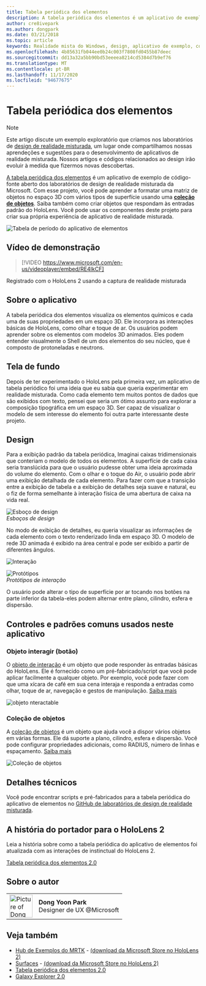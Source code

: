 ```yaml
---
title: Tabela periódica dos elementos
description: A tabela periódica dos elementos é um aplicativo de exemplo de software livre dos laboratórios de design da realidade misturada da Microsoft, em que você pode aprender a criar uma matriz de objetos no espaço 3D com vários tipos de superfície usando uma coleção de objetos.
author: cre8ivepark
ms.author: dongpark
ms.date: 03/21/2018
ms.topic: article
keywords: Realidade mista do Windows, design, aplicativo de exemplo, controles, MRTK, kit de ferramentas de realidade misturada, Unity, aplicativos de exemplo, aplicativos de exemplo, software livre, Microsoft Store, HoloLens, headset de realidade misturada, headset de realidade mista do Windows, headset de realidade virtual
ms.openlocfilehash: 4b85631fb044ee0b24c003f7808fd0455b87deec
ms.sourcegitcommit: dd13a32a5bb90bd53eeeea8214cd5384d7b9ef76
ms.translationtype: MT
ms.contentlocale: pt-BR
ms.lasthandoff: 11/17/2020
ms.locfileid: "94677675"
---
```

# <a name="periodic-table-of-the-elements"></a>Tabela periódica dos elementos

>[!NOTE]
>Este artigo discute um exemplo exploratório que criamos nos laboratórios de [design de realidade misturada](https://github.com/Microsoft/MRDesignLabs_Unity), um lugar onde compartilhamos nossas aprendeções e sugestões para o desenvolvimento de aplicativos de realidade misturada. Nossos artigos e códigos relacionados ao design irão evoluir à medida que fizermos novas descobertas.

[A tabela periódica dos elementos](https://github.com/Microsoft/MRDesignLabs_Unity_PeriodicTable) é um aplicativo de exemplo de código-fonte aberto dos laboratórios de design de realidade misturada da Microsoft. Com esse projeto, você pode aprender a formatar uma matriz de objetos no espaço 3D com vários tipos de superfície usando uma **[coleção de objetos](../../design/object-collection.md)**. Saiba também como criar objetos que respondam às entradas padrão do HoloLens. Você pode usar os componentes deste projeto para criar sua própria experiência de aplicativo de realidade misturada.

![Tabela de período do aplicativo de elementos](images/640px-periodictable-hero.jpg)

## <a name="demo-video"></a>Vídeo de demonstração 
> [!VIDEO https://www.microsoft.com/en-us/videoplayer/embed/RE4IkCF]

Registrado com o HoloLens 2 usando a captura de realidade misturada

## <a name="about-the-app"></a>Sobre o aplicativo

A tabela periódica dos elementos visualiza os elementos químicos e cada uma de suas propriedades em um espaço 3D. Ele incorpora as interações básicas de HoloLens, como olhar e toque de ar. Os usuários podem aprender sobre os elementos com modelos 3D animados. Eles podem entender visualmente o Shell de um dos elementos do seu núcleo, que é composto de protoneladas e neutrons.

## <a name="background"></a>Tela de fundo

Depois de ter experimentado o HoloLens pela primeira vez, um aplicativo de tabela periódico foi uma ideia que eu sabia que queria experimentar em realidade misturada. Como cada elemento tem muitos pontos de dados que são exibidos com texto, pensei que seria um ótimo assunto para explorar a composição tipográfica em um espaço 3D. Ser capaz de visualizar o modelo de sem interesse do elemento foi outra parte interessante deste projeto.

## <a name="design"></a>Design

Para a exibição padrão da tabela periódica, Imaginai caixas tridimensionais que conteriam o modelo de todos os elementos. A superfície de cada caixa seria translúcida para que o usuário pudesse obter uma ideia aproximada do volume do elemento. Com o olhar e o toque do Air, o usuário pode abrir uma exibição detalhada de cada elemento. Para fazer com que a transição entre a exibição de tabela e a exibição de detalhes seja suave e natural, eu o fiz de forma semelhante à interação física de uma abertura de caixa na vida real.

![Esboço de design](images/640px-sketch20170406.jpg)<br>
*Esboços de design*

No modo de exibição de detalhes, eu queria visualizar as informações de cada elemento com o texto renderizado linda em espaço 3D. O modelo de rede 3D animada é exibido na área central e pode ser exibido a partir de diferentes ângulos.

![Interação](images/640px-periodictable-interaction.jpg)

![Protótipos](images/640px-periodictable-prototypes.jpg)<br>
*Protótipos de interação*

O usuário pode alterar o tipo de superfície por ar tocando nos botões na parte inferior da tabela-eles podem alternar entre plano, cilindro, esfera e dispersão.

## <a name="common-controls-and-patterns-used-in-this-app"></a>Controles e padrões comuns usados neste aplicativo

### <a name="interactable-object-button"></a>Objeto interagir (botão)

O [objeto de interação](../../design/interactable-object.md) é um objeto que pode responder às entradas básicas do HoloLens. Ele é fornecido como um pré-fabricado/script que você pode aplicar facilmente a qualquer objeto. Por exemplo, você pode fazer com que uma xícara de café em sua cena interaja e responda a entradas como olhar, toque de ar, navegação e gestos de manipulação. [Saiba mais](../../design/interactable-object.md)

![objeto nteractable](images/640px-periodictable-interactableobject.jpg)

### <a name="object-collection"></a>Coleção de objetos

A [coleção de objetos](../../design/object-collection.md) é um objeto que ajuda você a dispor vários objetos em várias formas. Ele dá suporte a plano, cilindro, esfera e dispersão. Você pode configurar propriedades adicionais, como RADIUS, número de linhas e espaçamento. [Saiba mais](../../design/object-collection.md)

![Coleção de objetos](images/640px-periodictable-collections.jpg)

## <a name="technical-details"></a>Detalhes técnicos

Você pode encontrar scripts e pré-fabricados para a tabela periódica do aplicativo de elementos no [GitHub de laboratórios de design de realidade misturada](https://github.com/Microsoft/MRDesignLabs_Unity_PeriodicTable).

## <a name="porting-story-for-hololens-2"></a>A história do portador para o HoloLens 2

Leia a história sobre como a tabela periódica do aplicativo de elementos foi atualizada com as interações de instinctual do HoloLens 2.

[Tabela periódica dos elementos 2.0](https://medium.com/@dongyoonpark/bringing-the-periodic-table-of-the-elements-app-to-hololens-2-with-mrtk-v2-a6e3d8362158)




## <a name="about-the-author"></a>Sobre o autor

<table style="border-collapse:collapse" padding-left="0px">
<tr>
<td style="border-style: none" width="60px"><img alt="Picture of Dong Yoon Park" width="60" height="60" src="images/dongyoonpark.jpg"></td>
<td style="border-style: none"><b>Dong Yoon Park</b><br>Designer de UX @Microsoft</td>
</tr>
</table>

## <a name="see-also"></a>Veja também

* [Hub de Exemplos do MRTK](https://microsoft.github.io/MixedRealityToolkit-Unity/Documentation/README_ExampleHub.html) - [(download da Microsoft Store no HoloLens 2)](https://www.microsoft.com/en-us/p/mrtk-examples-hub/9mv8c39l2sj4)
* [Surfaces](sampleapp-surfaces.md) - [(download da Microsoft Store no HoloLens 2)](https://www.microsoft.com/en-us/p/surfaces/9nvkpv3sk3x0)
* [Tabela periódica dos elementos 2.0](https://medium.com/@dongyoonpark/bringing-the-periodic-table-of-the-elements-app-to-hololens-2-with-mrtk-v2-a6e3d8362158)
* [Galaxy Explorer 2.0](galaxy-explorer-update.md)